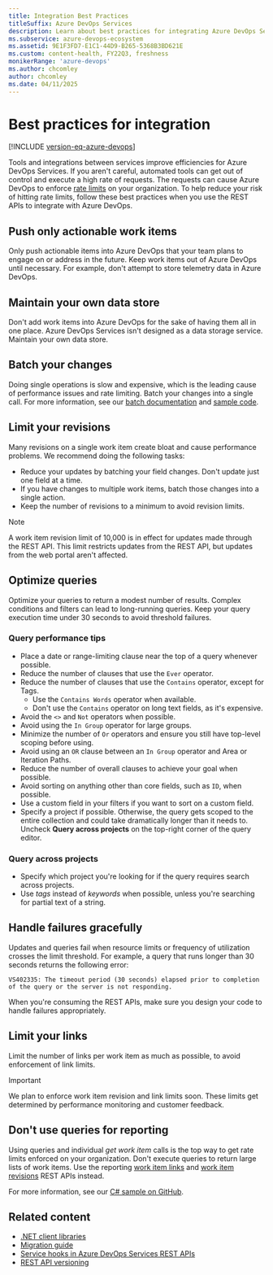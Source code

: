 ```yaml
---
title: Integration Best Practices
titleSuffix: Azure DevOps Services 
description: Learn about best practices for integrating Azure DevOps Services.
ms.subservice: azure-devops-ecosystem
ms.assetid: 9E1F3FD7-E1C1-44D9-B265-5368B3BD621E
ms.custom: content-health, FY22Q3, freshness
monikerRange: 'azure-devops'
ms.author: chcomley
author: chcomley
ms.date: 04/11/2025
---
```


<!--- Supports FWLINK:  https://go.microsoft.com/fwlink/?LinkId=692096   --> 

# Best practices for integration

[!INCLUDE [version-eq-azure-devops](../../includes/version-eq-azure-devops.md)]

Tools and integrations between services improve efficiencies for Azure DevOps Services. If you aren't careful, automated tools can get out of control and execute a high rate of requests. The requests can cause Azure DevOps to enforce [rate limits](./rate-limits.md) on your organization. To help reduce your risk of hitting rate limits, follow these best practices when you use the REST APIs to integrate with Azure DevOps.

## Push only actionable work items

Only push actionable items into Azure DevOps that your team plans to engage on or address in the future. Keep work items out of Azure DevOps until necessary. For example, don't attempt to store telemetry data in Azure DevOps.

## Maintain your own data store

Don't add work items into Azure DevOps for the sake of having them all in one place. Azure DevOps Services isn't designed as a data storage service. Maintain your own data store.

## Batch your changes

Doing single operations is slow and expensive, which is the leading cause of performance issues and rate limiting. Batch your changes into a single call. For more information, see our [batch documentation](/previous-versions/azure/devops/integrate/previous-apis/wit/batch) and [sample code](/previous-versions/azure/devops/integrate/previous-apis/wit/samples).

## Limit your revisions

Many revisions on a single work item create bloat and cause performance problems. We recommend doing the following tasks:

* Reduce your updates by batching your field changes. Don't update just one field at a time.
* If you have changes to multiple work items, batch those changes into a single action.
* Keep the number of revisions to a minimum to avoid revision limits.

> [!NOTE]
> A work item revision limit of 10,000 is in effect for updates made through the REST API. This limit restricts updates from the REST API, but updates from the web portal aren't affected.  

## Optimize queries

Optimize your queries to return a modest number of results. Complex conditions and filters can lead to long-running queries. Keep your query execution time under 30 seconds to avoid threshold failures.

### Query performance tips

* Place a date or range-limiting clause near the top of a query whenever possible.
* Reduce the number of clauses that use the `Ever` operator.
* Reduce the number of clauses that use the `Contains` operator, except for Tags.
    - Use the `Contains Words` operator when available.
    - Don't use the `Contains` operator on long text fields, as it's expensive.
* Avoid the `<>` and `Not` operators when possible.
* Avoid using the `In Group` operator for large groups.
* Minimize the number of `Or` operators and ensure you still have top-level scoping before using.
* Avoid using an `OR` clause between an `In Group` operator and Area or Iteration Paths.
* Reduce the number of overall clauses to achieve your goal when possible.
* Avoid sorting on anything other than core fields, such as `ID`, when possible.
* Use a custom field in your filters if you want to sort on a custom field.
* Specify a project if possible. Otherwise, the query gets scoped to the entire collection and could take dramatically longer than it needs to. Uncheck **Query across projects** on the top-right corner of the query editor.

### Query across projects

* Specify which project you're looking for if the query requires search across projects.
* Use *tags* instead of *keywords* when possible, unless you're searching for partial text of a string.

## Handle failures gracefully

Updates and queries fail when resource limits or frequency of utilization crosses the limit threshold. For example, a query that runs longer than 30 seconds returns the following error:

`VS402335: The timeout period (30 seconds) elapsed prior to completion of the query or the server is not responding.`

When you're consuming the REST APIs, make sure you design your code to handle failures appropriately.

## Limit your links

Limit the number of links per work item as much as possible, to avoid enforcement of link limits.

> [!IMPORTANT]
> We plan to enforce work item revision and link limits soon. These limits get determined by performance monitoring and customer feedback.

## Don't use queries for reporting

Using queries and individual *get work item* calls is the top way to get rate limits enforced on your organization. Don't execute queries to return large lists of work items. Use the reporting [work item links](/rest/api/azure/devops/wit/reporting%20work%20item%20links) and [work item revisions](/rest/api/azure/devops/wit/reporting%20work%20item%20revisions) REST APIs instead.

For more information, see our [C# sample on GitHub](https://github.com/sferg-msft/vsts-wit-reporting-example).

## Related content

- [.NET client libraries](dotnet-client-libraries.md)
- [Migration guide](migration-guide.md)
- [Service hooks in Azure DevOps Services REST APIs](service-hooks.md)
- [REST API versioning](rest-api-versioning.md)
